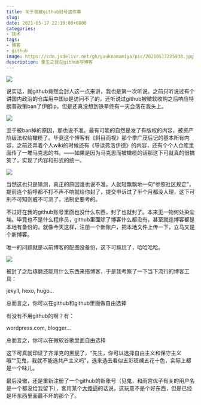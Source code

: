 ```yaml
---
title: 关于我被github封号这件事
slug: 
date: 2021-05-17 22:19:00+0800
categories:
- 技术
tags:
- 博客
- github
image: https://cdn.jsdelivr.net/gh/yuukoamamiya/pic/20210517225938.jpg
description: 重生之我在github写博客
---
```


 ![](https://cdn.jsdelivr.net/gh/yuukoamamiya/pic/20210517222454.png)

说实话，就github竟然会封人这一点来讲，我也是第一次听说。之前只听说过有个讲国内政治的仓库用中国ip是访问不了的，还听说过github被微软收购之后响应特朗普政策ban了伊朗ip，但是还真没想到铁拳终有一天会落在我头上。

![](https://cdn.jsdelivr.net/gh/yuukoamamiya/pic/20210517222803.gif)

至于被ban掉的原因，那也说不准。最有可能的自然是发了有版权的内容，被资产阶级法权给橄榄了。毕竟这个博客有《斜目而视》那个季广茂后记的基本所有内容，之前还弄着个人wiki的时候还有《导读弗洛伊德》的内容，还有个个人仓库里面传了一堆马克思的书。——如果是因为马克思而被橄榄的话那这下可就真的很搞笑了，实现了内容和形式的统一。

![](https://cdn.jsdelivr.net/gh/yuukoamamiya/pic/20210517223151.png)

当然这也只是猜测，真正的原因谁也说不准。人就轻飘飘地一句“参照社区规定”，提前连个招呼都不打不声不响就给你封了，提交申诉过了半个月都没人理，这下可刑不可知则威不可测了，法制史要考的。

不过好在我的github账号里面也没什么东西，封了也就封了。本来无一物何处染尘埃。毕竟也不是什么程序员，github里面除了博客什么都没有，甚至就连博客都是本地有备份的，就像今天这样，注册一个新账户，把本地文件上传一下，立马又是个新博客。

唯一的问题就是以前博客的配图没备份，这下可尴尬了，哈哈哈哈。

![](https://cdn.jsdelivr.net/gh/yuukoamamiya/pic/20210517224502.gif)

被封了之后琢磨还能用什么东西来搭博客，于是我考察了一下当下流行的博客工具：

jekyll, hexo, hugo... 

总而言之，你可以在github和github里面做自由选择

有没有不用github的啊？有：

wordpress.com, blogger... 

总而言之，你可以在微软谷歌里面自由选择

这下可真就印证了齐泽克的黑屁了，“先生，你可以选择自由主义和保守主义哦”“见鬼，我就不能选共产主义吗”，选来选去看似五彩斑斓五花十色，实际上都是一个味儿。

最后没辙，还是重新注册了一个github的新账号（见鬼，和雨宫优子有关的用户名是一个都没给我留下），套用某个[大傻逼](https://zh.wikipedia.org/zh-hans/温斯顿·丘吉尔)的话说，这玩意不是个好东西，但是已经是坏东西里面最不坏的那个了。